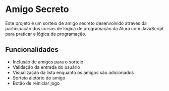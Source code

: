 # Amigo Secreto

Este projeto é um sorteio de amigo secreto desenvolvido através da participação dos cursos de lógica de programação da Alura com JavaScript para praticar a lógica de programação.

## Funcionalidades

- Inclusão de amigos para o sorteio
- Validação da entrada do usuário
- Visualização da lista enquanto os amigos são adicionados
- Sorteio aletório do amigo
- Botão de reiniciar jogo
